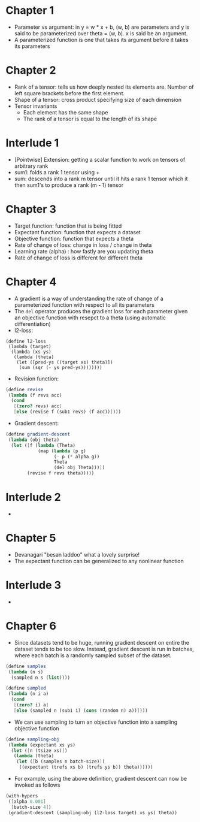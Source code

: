 # Chapter 1
- Parameter vs argument: in y = w * x + b, (w, b) are parameters and y is said
  to be parameterized over theta = (w, b). x is said be an argument.
- A parameterized function is one that takes its argument before it takes its
  parameters

# Chapter 2
- Rank of a tensor: tells us how deeply nested its elements are. Number of left
  square brackets before the first element.
- Shape of a tensor: cross product specifying size of each dimension
- Tensor invariants
  + Each element has the same shape
  + The rank of a tensor is equal to the length of its shape

# Interlude 1
- [Pointwise] Extension: getting a scalar function to work on tensors of
  arbitrary rank
- sum1: folds a rank 1 tensor using +
- sum: descends into a rank m tensor until it hits a rank 1 tensor which it then
  sum1's to produce a rank (m - 1) tensor

# Chapter 3
- Target function: function that is being fitted
- Expectant function: function that expects a dataset
- Objective function: function that expects a theta
- Rate of change of loss: change in loss / change in theta
- Learning rate (alpha) : how fastly are you updating theta
- Rate of change of loss is different for different theta

# Chapter 4
- A gradient is a way of understanding the rate of change of a parameterized
  function with respect to all its parameters
- The `del` operator produces the gradient loss for each parameter given an
  objective function with resepct to a theta (using automatic differentiation)
- l2-loss:
```
(define l2-loss
 (lambda (target)
  (lambda (xs ys)
   (lambda (theta)
    (let ([pred-ys ((target xs) theta)])
     (sum (sqr (- ys pred-ys))))))))
```
- Revision function:
```scheme
(define revise
 (lambda (f revs acc)
  (cond
   [(zero? revs) acc]
   [else (revise f (sub1 revs) (f acc))])))
```
- Gradient descent:
```scheme
(define gradient-descent
 (lambda (obj theta)
  (let ([f (lambda (Theta)
            (map (lambda (p g)
                  (- p (* alpha g))
                  Theta
                  (del obj Theta)))])
        (revise f revs theta)))))
```

# Interlude 2
- 

# Chapter 5
- Devanagari "besan laddoo" what a lovely surprise!
- The expectant function can be generalized to any nonlinear function

# Interlude 3
- 

# Chapter 6
- Since datasets tend to be huge, running gradient descent on entire the dataset
  tends to be too slow. Instead, gradient descent is run in batches, where each
  batch is a randomly sampled subset of the dataset.
```scheme
(define samples
 (lambda (n s)
  (sampled n s (list))))

(define sampled
 (lambda (n i a)
  (cond
   [(zero? i) a]
   [else (sampled n (sub1 i) (cons (random n) a))])))
```
- We can use sampling to turn an objective function into a sampling objective
  function
```scheme
(define sampling-obj
 (lambda (expectant xs ys)
  (let ([n (tsize xs)])
   (lambda (theta)
    (let ([b (samples n batch-size)])
     ((expectant (trefs xs b) (trefs ys b)) theta))))))
```
- For example, using the above definition, gradient descent can now be invoked
  as follows
```scheme
(with-hypers
 ([alpha 0.001]
  [batch-size 4])
 (gradient-descent (sampling-obj (l2-loss target) xs ys) theta))
```
